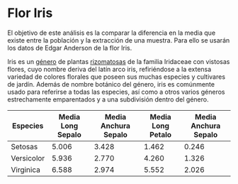 # Flor Iris

El objetivo de este análisis es la comparar la diferencia en la media que existe entre la población y la extracción de una muestra. Para ello se usarán los datos de Edgar Anderson de la flor Iris.


Iris es un [género](https://es.wikipedia.org/wiki/Iris_(planta) ) de plantas [rizomatosas](https://es.wikipedia.org/wiki/Rizoma ) de la familia Iridaceae con vistosas flores, cuyo nombre deriva del latín arco iris, refiriéndose a la extensa variedad de colores florales que poseen sus muchas especies y cultivares de jardín. Además de nombre botánico del género, iris es comúnmente usado para referirse a todas las especies, así como a otros varios géneros estrechamente emparentados y a una subdivisión dentro del género.

| Especies   |Media Long Sepalo|Media Anchura Sepalo|Media Long Petalo|Media Anchura Sepalo|
| ---------- | --------------- |------------------- |---------------- |------------------- |
| Setosas    |      5.006      |        3.428       |      1.462      |       0.246        |
| Versicolor |      5.936      |        2.770       |      4.260      |       1.326        |
| Virginica  |      6.588      |        2.974       |      5.552      |       2.026        |
 

